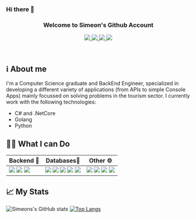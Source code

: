 ### Hi there 👋

<!--
**syordanov94/syordanov94** is a ✨ _special_ ✨ repository because its `README.md` (this file) appears on your GitHub profile.

Here are some ideas to get you started:

- 🔭 I’m currently working on ...
- 🌱 I’m currently learning ...
- 👯 I’m looking to collaborate on ...
- 🤔 I’m looking for help with ...
- 💬 Ask me about ...
- 📫 How to reach me: ...
- 😄 Pronouns: ...
- ⚡ Fun fact: ...
-->

### <div align="center" width="200"> Welcome to Simeon's Github Account</div>

<p align="center">
    <a href="mailto:monigrancharov@gmail.com">
        <img src="https://img.shields.io/badge/gmail-%23ff4343.svg?&style=for-the-badge&logo=gmail&logoColor=white" />
    </a>
    <a href="https://twitter.com/MoniOnlyoneday">
        <img src="https://img.shields.io/badge/-Twitter-1ca0f1?style=for-the-badge&labelColor=1ca0f1&logo=twitter&logoColor=white" />
    </a>
       <a href="https://medium.com/@monigrancharov">
        <img src="https://img.shields.io/badge/-Medium-000000?style=for-the-badge&labelColor=000000&logo=medium&logoColor=white" />
    </a>
       <a href="https://www.linkedin.com/in/simeon-yordanov-grancharov-573298120/">
        <img src="https://img.shields.io/badge/-LinkedIn-1ca0f1?style=for-the-badge&labelColor=1ca0f1&logo=linkedin&logoColor=white" />
    </a>
</p>
  
<br>

## ℹ About me
I'm a Computer Science graduate and BackEnd Engineer, specialized in developing a different variety of applications (from APIs to simple Console Apps) mainly focussed on solving problems in the tourism sector. I currently work with the following technologies:
- C# and .NetCore
- Golang
- Python

## 👨‍💻 What I can Do
<table>
  <thead>
    <tr>
      <th>Backend 🧐</th>
      <th>Databases🌱</th>
      <th>Other ⚙</th>
    </tr>
  </thead>
  <tbody>
    <tr>
      <td>
        <img src="https://img.shields.io/badge/dotnet-9a22d6?style=for-the-badge&logo=csharp&logoColor=white"/>
        <img src="https://img.shields.io/badge/golang-3776AB?style=for-the-badge&logo=go&logoColor=white"/>        
        <img src="https://img.shields.io/badge/Python-3776AB?style=for-the-badge&logo=python&logoColor=white"/>
      </td>
      <td>
        <img src="https://img.shields.io/badge/PostgreSQL-316192?style=for-the-badge&logo=postgresql&logoColor=white"/>
        <img src="https://img.shields.io/badge/Redis-d62222?style=for-the-badge&logo=redis&logoColor=white"/>        
        <img src="https://img.shields.io/badge/MySQL-42759C?style=for-the-badge&logo=mysql&logoColor=white"/>
        <img src="https://img.shields.io/badge/Elastic Search-F7C700?style=for-the-badge&logo=elastic&logoColor=white"/>
        <img src="https://img.shields.io/badge/BigQuery-F7C700?style=for-the-badge&logo=google&logoColor=white"/>             
      </td>
      <td>
        <img src="https://img.shields.io/badge/Docker-F7F7F7?style=for-the-badge&logo=docker&logoColor=61DAFB"/>
        <img src="https://img.shields.io/badge/Jenkins-white?style=for-the-badge&logo=jenkins&logoColor=black"/>
        <img src="https://img.shields.io/badge/Git-white?style=for-the-badge&logo=git&logoColor=red"/>
        <img src="https://img.shields.io/badge/Airflow-white?style=for-the-badge&logo=apacheairflow&logoColor=green"/>        
      </td>
    </tr>
  </tbody>
</table>


## 📈 My Stats
![Simeons's GitHub stats](https://github-readme-stats.vercel.app/api?username=syordanov94&count_private=true&show_icons=true)
[![Top Langs](https://github-readme-stats.vercel.app/api/top-langs/?username=syordanov94&layout=compact)](https://github.com/anuraghazra/github-readme-stats)
